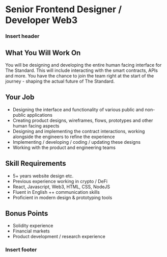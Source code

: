 # Senior Frontend Designer / Developer Web3

### Insert header

## What You Will Work On
You will be designing and developing the entire human facing interface for The Standard. This will include interacting with the smart contracts, APIs and more. You have the chance to join the team right at the start of the journey - shaping the actual future of The Standard.

## Your Job

- Designing the interface and functionality of various public and non-public applications
- Creating product designs, wireframes, flows, prototypes and other human facing aspects
- Designing and implementing the contract interactions, working alongside the engineers to refine the experience
- Implementing / developing / coding / updating these designs
- Working with the product and engineering teams

## Skill Requirements

- 5+ years website design etc.
- Previous experience working in crypto / DeFi 
- React, Javascript, Web3, HTML, CSS, NodeJS
- Fluent in English ++ communication skills
- Proficient in modern design & prototyping tools

## Bonus Points

- Solidity experience
- Financial markets
- Product development / research experience

### Insert footer
